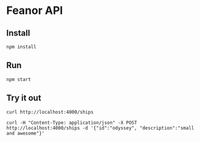 # Feanor API

## Install

    npm install

## Run

    npm start

## Try it out

    curl http://localhost:4000/ships

    curl -H "Content-Type: application/json" -X POST http://localhost:4000/ships -d '{"id":"odyssey", "description":"small and awesome"}'